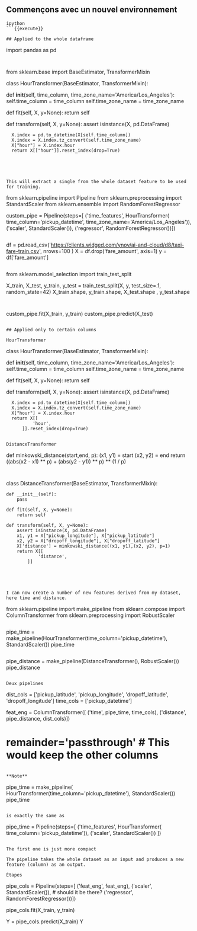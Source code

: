 
## Commençons avec un nouvel environnement

```
ipython
```{{execute}}

## Applied to the whole dataframe

```
import pandas as pd
```{{copy}}


```
from sklearn.base import BaseEstimator, TransformerMixin

class HourTransformer(BaseEstimator, TransformerMixin):

  def __init__(self, time_column, time_zone_name='America/Los_Angeles'):
      self.time_column = time_column
      self.time_zone_name = time_zone_name

  def fit(self, X, y=None):
      return self

  def transform(self, X, y=None):
      assert isinstance(X, pd.DataFrame)

      X.index = pd.to_datetime(X[self.time_column])
      X.index = X.index.tz_convert(self.time_zone_name)
      X["hour"] = X.index.hour
      return X[["hour"]].reset_index(drop=True)
```{{copy}}




This will extract a single from the whole dataset feature to be used for training.

```
from sklearn.pipeline import Pipeline
from sklearn.preprocessing import StandardScaler
from sklearn.ensemble import RandomForestRegressor

custom_pipe = Pipeline(steps=[
    ('time_features', HourTransformer( time_column='pickup_datetime',
                                    time_zone_name='America/Los_Angeles')),
    ('scaler', StandardScaler()),
    ('regressor', RandomForestRegressor())])
```{{copy}}

```
df = pd.read_csv('https://clients.widged.com/ynov/ai-and-cloud/d8/taxi-fare-train.csv', nrows=100 )
X = df.drop('fare_amount', axis=1)
y = df['fare_amount']
```{{copy}}

```
from sklearn.model_selection import train_test_split

X_train, X_test, y_train, y_test = train_test_split(X, y, test_size=.1, random_state=42)
X_train.shape, y_train.shape, X_test.shape , y_test.shape
```{{copy}}


```
custom_pipe.fit(X_train, y_train)
custom_pipe.predict(X_test)
```{{copy}}

## Applied only to certain columns

HourTransformer

```
class HourTransformer(BaseEstimator, TransformerMixin):

  def __init__(self, time_column, time_zone_name='America/Los_Angeles'):
      self.time_column = time_column
      self.time_zone_name = time_zone_name

  def fit(self, X, y=None):
      return self

  def transform(self, X, y=None):
      assert isinstance(X, pd.DataFrame)

      X.index = pd.to_datetime(X[self.time_column])
      X.index = X.index.tz_convert(self.time_zone_name)
      X["hour"] = X.index.hour
      return X[[
              'hour',
          ]].reset_index(drop=True)
```{{copy}}

DistanceTransformer

```
def minkowski_distance(start,end, p):
  (x1, y1) = start
  (x2, y2) = end
  return ((abs(x2 - x1) ** p) + (abs(y2 - y1)) ** p) ** (1 / p)

```{{copy}}


```
class DistanceTransformer(BaseEstimator, TransformerMixin):

    def __init__(self):
        pass

    def fit(self, X, y=None):
        return self

    def transform(self, X, y=None):
        assert isinstance(X, pd.DataFrame)
        x1, y1 = X["pickup_longitude"], X["pickup_latitude"]
        x2, y2 = X["dropoff_longitude"], X["dropoff_latitude"]
        X['distance'] = minkowski_distance((x1, y1),(x2, y2), p=1)
        return X[[
                'distance',
            ]]
```{{copy}}




I can now create a number of new features derived from my dataset, here time and distance.

```
from sklearn.pipeline import make_pipeline
from sklearn.compose import ColumnTransformer
from sklearn.preprocessing import RobustScaler
```{{copy}}

```
pipe_time = make_pipeline(HourTransformer(time_column='pickup_datetime'), StandardScaler())
pipe_time
```{{copy}}

```
pipe_distance = make_pipeline(DistanceTransformer(), RobustScaler())
pipe_distance
```{{copy}}

Deux pipelines

```
dist_cols = ['pickup_latitude', 'pickup_longitude', 'dropoff_latitude', 'dropoff_longitude']
time_cols = ['pickup_datetime']

feat_eng = ColumnTransformer([
  ('time', pipe_time, time_cols),
  ('distance', pipe_distance, dist_cols)])
  # remainder='passthrough' # This would keep the other columns
```{{copy}}

**Note**

```
pipe_time = make_pipeline(
  HourTransformer(time_column='pickup_datetime'),
  StandardScaler())
pipe_time
```

is exactly the same as

```
pipe_time = Pipeline(steps=[
  ('time_features', HourTransformer( time_column='pickup_datetime')),
  ('scaler', StandardScaler())
])
```

The first one is just more compact

The pipeline takes the whole dataset as an input and produces a new feature (column) as an output.

Étapes

```
pipe_cols = Pipeline(steps=[
  ('feat_eng', feat_eng),
  ('scaler', StandardScaler()), # should it be there?
  ('regressor', RandomForestRegressor())])

pipe_cols.fit(X_train, y_train)

Y = pipe_cols.predict(X_train)
Y
```{{copy}}


